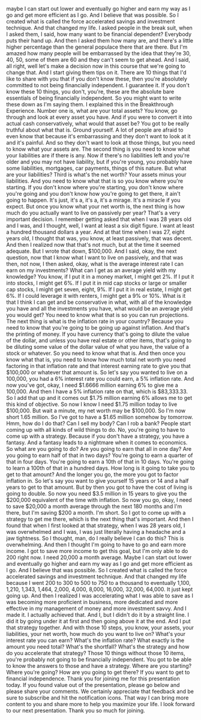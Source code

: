  maybe I can start out lower and eventually go higher and earn my way as I go and get more efficient as I go. And I believe that was possible. So I created what is called the force accelerated savings and investment technique. And that changed my life. I asked people in the break suit, when I asked them, I said, how many want to be financial dependent? Everybody puts their hand up. And then I asked them how many are, and there's a little higher percentage than the general populace there that are there. But I'm amazed how many people will be embarrassed by the idea that they're 30, 40, 50, some of them are 60 and they can't seem to get ahead. And I said, all right, well let's make a decision now in this course that we're going to change that. And I start giving them tips on it. There are 10 things that I'd like to share with you that if you don't know these, then you're absolutely committed to not being financially independent. I guarantee it. If you don't know these 10 things, you don't, you're, these are the absolute bare essentials of being financially independent. So you might want to write these down as I'm saying them. I explained this in the Breakthrough Experience. Number one is, what are your total assets? You know, go through and look at every asset you have. And if you were to convert it into actual cash conservatively, what would that asset be? You got to be really truthful about what that is. Ground yourself. A lot of people are afraid to even know that because it's embarrassing and they don't want to look at it and it's painful. And so they don't want to look at those things, but you need to know what your assets are. The second thing is you need to know what your liabilities are if there is any. Now if there's no liabilities left and you're older and you may not have liability, but if you're young, you probably have some liabilities, mortgages, car payments, things of this nature. But what are your liabilities? Third is what's the net worth? Your assets minus your liabilities. And you need to know what that is so you know where you're starting. If you don't know where you're starting, you don't know where you're going and you don't know how you're going to get there, it ain't going to happen. It's just, it's a, it's a, it's a mirage. It's a miracle if you expect. But once you know what your net worth is, the next thing is how much do you actually want to live on passively per year? That's a very important decision. I remember getting asked that when I was 28 years old and I was, and I thought, well, I want at least a six digit figure. I want at least a hundred thousand dollars a year. And at that time when I was 27, eight years old, I thought that was, you know, at least passively, that was decent. And then I realized now that that's not much, but at the time it seemed adequate. But I wrote that down, $100,000. And I said, okay, the next question, now that I know what I want to live on passively, and that was then, not now, I then asked, okay, what is the average interest rate I can earn on my investments? What can I get as an average yield with my knowledge? You know, if I put it in a money market, I might get 2%. If I put it into stocks, I might get 6%. If I put it in mid cap stocks or large or smaller cap stocks, I might get seven, eight, 9%. If I put it in real estate, I might get 6%. If I could leverage it with renters, I might get a 9% or 10%. What is it that I think I can get and be conservative in what, with all of the knowledge you have and all the investments you have, what would be an average yield you would get? You need to know what that is so you can run projections. The next thing is what is the inflation rate in your country? Because you need to know that you're going to be going up against inflation. And that's the printing of money. If you have currency that's going to dilute the value of the dollar, and unless you have real estate or other items, that's going to be diluting some value of the dollar value of what you have, the value of a stock or whatever. So you need to know what that is. And then once you know what that is, you need to know how much total net worth you need factoring in that inflation rate and that interest earning rate to give you that $100,000 or whatever that amount is. So let's say you wanted to live on a 100,000, you had a 6% interest rate you could earn, a 5% inflation rate. And now you've got, okay, I need $1.6666 million earning 6% to give me a 100,000. And then I have a 5% inflation rate on that, which is $83,333.33. So I add that up and it comes out $1.75 million earning 6% allows me to get this kind of objective. So now I know I need $1.75 million today to live $100,000. But wait a minute, my net worth may be $100,000. So I'm now short 1.65 million. So I've got to have a $1.65 million somehow by tomorrow. Hmm, how do I do that? Can I sell my body? Can I rob a bank? People start coming up with all kinds of wild things to do. No, you're going to have to come up with a strategy. Because if you don't have a strategy, you have a fantasy. And a fantasy leads to a nightmare when it comes to economics. So what are you going to do? Are you going to earn that all in one day? Are you going to earn half of that in two days? You're going to earn a quarter of that in four days. You're going to earn a 10th of that in 10 days. You're going to learn a 100th of that in a hundred days. How long is it going to take you to get to that amount? And the longer you go, the more you got to factor inflation in. So let's say you want to give yourself 15 years or 14 and a half years to get to that amount. But by then you got to have the cost of living is going to double. So now you need $3.5 million in 15 years to give you the $200,000 equivalent of the time with inflation. So now you go, okay, I need to save $20,000 a month average through the next 180 months and I'm there, but I'm saving $200 a month. I'm short. So I got to come up with a strategy to get me there, which is the next thing that's important. And then I found that when I first looked at that strategy, when I was 28 years old, I was overwhelmed and I was, I was just literally having a headache and a jaw tightness. So I thought, man, do I really believe I can do this? This is overwhelming. And then I thought I'm going to have to go and earn more income. I got to save more income to get this goal, but I'm only able to do 200 right now. I need 20,000 a month average. Maybe I can start out lower and eventually go higher and earn my way as I go and get more efficient as I go. And I believe that was possible. So I created what is called the force accelerated savings and investment technique. And that changed my life because I went 200 to 300 to 500 to 750 to a thousand to eventually 1,100, 1,210, 1,343, 1,464, 2,000, 4,000, 8,000, 16,000, 32,000, 64,000. It just kept going up. And then I realized I was accelerating what I was able to save as I was becoming more proficient in business, more dedicated and more effective in my management of money and more investment savvy. And I made it. I actually achieved that. And I, but I didn't do it by a straight line. I did it by going under it at first and then going above it at the end. And I put that strategy together. And with those 10 steps, you know, your assets, your liabilities, your net worth, how much do you want to live on? What's your interest rate you can earn? What's the inflation rate? What exactly is the amount you need total? What's the shortfall? What's the strategy and how do you accelerate that strategy? Those 10 things without those 10 items, you're probably not going to be financially independent. You got to be able to know the answers to those and have a strategy. Where are you starting? Where you're going? How are you going to get there? If you want to get to financial independence. Thank you for joining me for this presentation today. If you found value out of the presentation, please go below and please share your comments. We certainly appreciate that feedback and be sure to subscribe and hit the notification icons. That way I can bring more content to you and share more to help you maximize your life. I look forward to our next presentation. Thank you so much for joining.